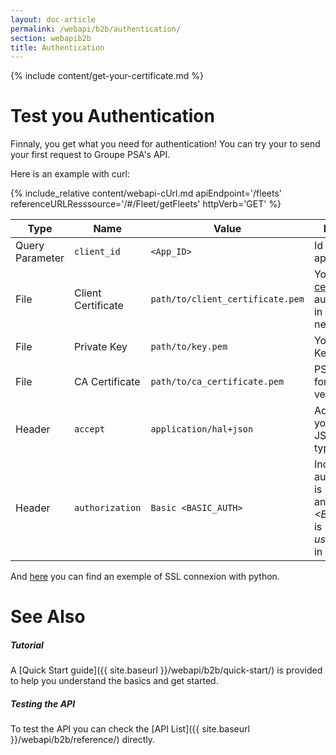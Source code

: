 ```yaml
---
layout: doc-article
permalink: /webapi/b2b/authentication/
section: webapib2b
title: Authentication
---
```

{% include  content/get-your-certificate.md %}

# Test you Authentication
Finnaly, you get what you need for authentication! You can try your to send your first request to Groupe PSA's API.

Here is an example with curl:



{% include_relative content/webapi-cUrl.md apiEndpoint='/fleets' referenceURLResssource='/#/Fleet/getFleets' httpVerb='GET' %}


Type|Name|Value|Description|Required
-|-|-|-|-
Query Parameter|`client_id`|`<App_ID>`|Id of the application.|Yes
File|Client Certificate|`path/to/client_certificate.pem`|Your [SSL certificate](#authentication-b2b) for authentication in groupe PSA network.|Yes
File|Private Key|`path/to/key.pem`|Your Private Key file.|Yes
File|CA Certificate|`path/to/ca_certificate.pem`|PSA CA Cert for peer verification.|Yes
Header|`accept`|`application/hal+json`| Advertises that you accept JSON content type. |Yes
Header|`authorization`|`Basic <BASIC_AUTH> `|Indicate that authentication is Basic Auth and *&lt;BASIC_AUTH&gt;* is *user:password* in Base64.  |Yes


And [here]({{site.baseurl}}/webapi/b2b/quick-start/#connect) you can find an exemple of SSL connexion with python.

# See Also

##### Tutorial

A [Quick Start guide]({{ site.baseurl }}/webapi/b2b/quick-start/) is provided to help you understand the basics and get started.


##### Testing the API

To test the API you can check the [API List]({{ site.baseurl }}/webapi/b2b/reference/) directly.

